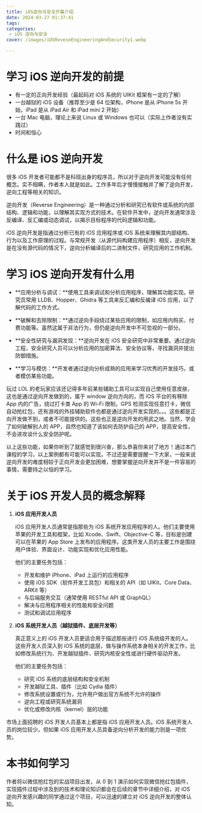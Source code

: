 ```yaml
---
title: iOS逆向与安全开篇介绍
date: 2024-03-27 01:37:41
tags:
categories:
 - iOS 逆向与安全
cover: /images/iOSReveseEngineeringAndSecurity1.webp

---
```


# 学习 iOS 逆向开发的前提

* 有一定的正向开发经验（最起码对 iOS 系统的 UIKit 框架有一定的了解）
* 一台越狱的 iOS 设备（推荐至少是 64 位架构，iPhone 是从 iPhone 5s 开始，iPad 是从 iPad Air 和 iPad mini 2 开始）
* 一台 Mac 电脑，理论上来说 Linux 或 Windows 也可以（实际上作者没有实践过）
* 时间和恒心

# 什么是 iOS 逆向开发

很多 iOS 开发者可能都不是科班出身的程序员，所以对于逆向开发可能没有任何概念。实不相瞒，作者本人就是如此。工作多年后才慢慢接触并了解了逆向开发，逆向工程等相关的知识。

逆向开发（Reverse Engineering）是一种通过分析和研究已有软件或系统的内部结构、逻辑和功能，以理解其实现方式的技术。在软件开发中，逆向开发通常涉及反编译、反汇编或动态调试，以揭示目标程序的代码逻辑和功能。

iOS 逆向开发是指通过分析已有的 iOS 应用程序或 iOS 系统来理解其内部结构、行为以及工作原理的过程。与常规开发（从源代码构建应用程序）相反，逆向开发是在没有源代码的情况下，逆向分析编译后的二进制文件，研究应用的工作机制。

# 学习 iOS 逆向开发有什么用

* **应用分析与调试：**使用工具来调试和分析应用程序，理解其功能实现。研究员常用 LLDB、Hopper、Ghidra 等工具来反汇编和反编译 iOS 应用，以了解代码的工作方式。

* **破解和去除限制：**通过逆向手段绕过某些应用的限制，如应用内购买、付费功能等。虽然这属于非法行为，但仍是逆向开发中不可忽视的一部分。

* **安全性研究与漏洞发现：**逆向开发在 iOS 安全研究中非常重要。通过逆向工程，安全研究人员可以分析应用的加密算法、安全协议等，寻找漏洞并提出防御措施。

* **学习与模仿：**开发者通过逆向分析成熟的应用来学习优秀的开发技巧，或者模仿某些功能。

玩过 LOL 的老玩家应该还记得多年前某些辅助工具可以实现自己使用任意皮肤，这也是通过逆向开发做到的，属于 window 逆向方向的，而 iOS 平台的有移除 App 内的广告，绕过打卡类 App 的 Wi-Fi 限制，GPS 检测实现任意打卡，微信自动抢红包，还有游戏的外挂辅助软件也都是通过逆向开发实现的。。。这些都是正向开发做不到，或者不可能提供的。这些也正是逆向开发的用武之地。当然，学会了如何破解别人的 APP，自然也知道了该如何去防护自己的 APP，提高安全性，不会进攻谈什么安全防护呢。

以上这些功能，如果你听到了就感觉到很兴奋，那么恭喜你来对了地方！通过本门课程的学习，以上案例都有可能可以实现。不过还是需要提醒一下大家，一般来说逆向开发的难度相较于正向开发会更加困难，想要掌握逆向开发并不是一件容易的事情，需要持之以恒的学习。

# 关于 iOS 开发人员的概念解释

1. **iOS 应用开发人员**

	iOS 应用开发人员通常是指那些为 iOS 系统开发应用程序的人。他们主要使用苹果的开发工具和框架，比如 Xcode、Swift、Objective-C 等，目标是创建可以在苹果的 App Store 上发布的应用程序。这类开发人员的主要工作是围绕用户体验、界面设计、功能实现和优化应用性能。
	
	他们的主要任务包括：
	
	* 开发和维护 iPhone、iPad 上运行的应用程序
	* 使用 iOS SDK（软件开发工具包）和相关的 API（如 UIKit、Core Data、ARKit 等）
	* 与后端服务交互（通常使用 RESTful API 或 GraphQL）
	* 解决与应用程序相关的性能和安全问题
	* 测试和调试应用程序 <br>

2. **iOS 系统开发人员（越狱插件、底层开发等）**

	真正意义上的 iOS 开发人员更适合用于描述那些进行 iOS 系统级开发的人。这些开发人员深入到 iOS 系统的底层，做与操作系统本身相关的开发工作，比如修改系统行为、开发越狱插件、研究内核安全性或进行硬件驱动开发。
	
	他们的主要任务包括：
	
	* 研究 iOS 系统的底层结构和安全机制
	* 开发越狱工具、插件（比如 Cydia 插件）
	* 修改系统设置或行为，允许用户做出官方系统不允许的操作
	* 逆向工程或研究系统漏洞
	* 优化或修改内核（kernel）层的功能

市场上面招聘的 iOS 开发人员基本上都是指 iOS 应用开发人员。iOS 系统开发人员的岗位较少。但如果 iOS 应用开发人员具备逆向分析开发的能力则是一项优势。

# 本书如何学习

作者将以微信抢红包的实战项目出发，从 0 到 1 演示如何实现微信抢红包插件，实现插件过程中涉及到的技术和理论知识都会在后续的章节中详细介绍，对 iOS 逆向开发感兴趣的同学通过这个项目，可以迅速的建立对 iOS 逆向开发的整体认知。